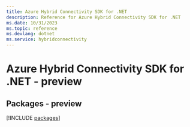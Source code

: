 ```yaml
---
title: Azure Hybrid Connectivity SDK for .NET
description: Reference for Azure Hybrid Connectivity SDK for .NET
ms.date: 10/31/2023
ms.topic: reference
ms.devlang: dotnet
ms.service: hybridconnectivity
---
```

# Azure Hybrid Connectivity SDK for .NET - preview
## Packages - preview
[!INCLUDE [packages](hybrid-connectivity-index.md)]